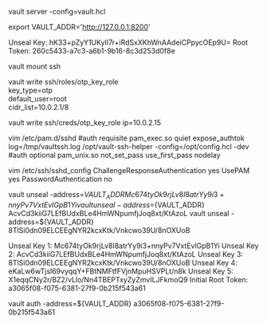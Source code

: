
vault server  -config=vault.hcl

export VAULT_ADDR='http://127.0.0.1:8200'

Unseal Key: hK33+pZyY1UKyII7r+iRdSxXKhWnAAdeiCPpycOEp9U=
Root Token: 260c5433-a7c3-a6b1-9b16-8c3d253d0f8e

vault mount ssh

vault write ssh/roles/otp_key_role \
    key_type=otp \
    default_user=root \
    cidr_list=10.0.2.1/8


vault write ssh/creds/otp_key_role ip=10.0.2.15

vim /etc/pam.d/sshd
#auth requisite pam_exec.so quiet expose_authtok log=/tmp/vaultssh.log /opt/vault-ssh-helper -config=/opt/config.hcl -dev
#auth optional pam_unix.so not_set_pass use_first_pass nodelay

vim /etc/ssh/sshd_config
ChallengeResponseAuthentication yes
UsePAM yes
PasswordAuthentication no

vault unseal -address=${VAULT_ADDR} Mc674tyOk9rjLv8I8atrYy9i3+nnyPv7VxtEvlGpB1Yi
vault unseal -address=${VAULT_ADDR} AcvCd3kiiG7LEfBUdxBLe4HmWNpumfjJoq8xt/KtAzoL
vault unseal -address=${VAULT_ADDR} 8TlSi0dn09ELCEEgNYR2kcxKtk/Vnkcwo39U/8nOXUoB

Unseal Key 1: Mc674tyOk9rjLv8I8atrYy9i3+nnyPv7VxtEvlGpB1Yi
Unseal Key 2: AcvCd3kiiG7LEfBUdxBLe4HmWNpumfjJoq8xt/KtAzoL
Unseal Key 3: 8TlSi0dn09ELCEEgNYR2kcxKtk/Vnkcwo39U/8nOXUoB
Unseal Key 4: eKaLw6wTjsl69vyqqY+FBtNMFtfFVjnMpuHSVPLt/n8k
Unseal Key 5: X1eqqCNy2r/BZ2/vLlo/Nn4TBEPTxyZyZmvILJFkmoQ9
Initial Root Token: a3065f08-f075-6381-27f9-0b215f543a61

vault auth -address=${VAULT_ADDR} a3065f08-f075-6381-27f9-0b215f543a61

